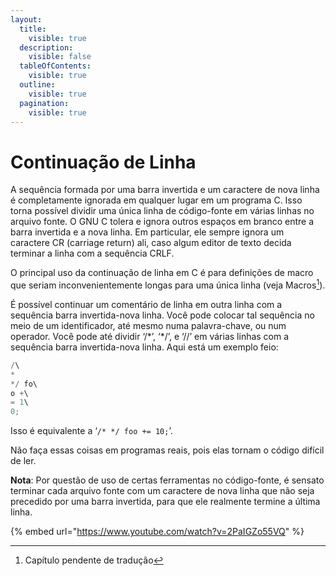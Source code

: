 ```yaml
---
layout:
  title:
    visible: true
  description:
    visible: false
  tableOfContents:
    visible: true
  outline:
    visible: true
  pagination:
    visible: true
---
```


# Continuação de Linha

A sequência formada por uma barra invertida e um caractere de nova linha é completamente ignorada em qualquer lugar em um programa C. Isso torna possível dividir uma única linha de código-fonte em várias linhas no arquivo fonte. O GNU C tolera e ignora outros espaços em branco entre a barra invertida e a nova linha. Em particular, ele sempre ignora um caractere CR (carriage return) ali, caso algum editor de texto decida terminar a linha com a sequência CRLF.

O principal uso da continuação de linha em C é para definições de macro que seriam inconvenientemente longas para uma única linha (veja Macros[^1]).

É possível continuar um comentário de linha em outra linha com a sequência barra invertida-nova linha. Você pode colocar tal sequência no meio de um identificador, até mesmo numa palavra-chave, ou num operador. Você pode até dividir ‘/\*’, ‘\*/’, e ‘//’ em várias linhas com a sequência barra invertida-nova linha. Aqui está um exemplo feio:

```c
/\
*
*/ fo\
o +\
= 1\
0;
```

Isso é equivalente a ‘`/* */ foo += 10;`’.

Não faça essas coisas em programas reais, pois elas tornam o código difícil de ler.

**Nota**: Por questão de uso de certas ferramentas no código-fonte, é sensato terminar cada arquivo fonte com um caractere de nova linha que não seja precedido por uma barra invertida, para que ele realmente termine a última linha.

{% embed url="https://www.youtube.com/watch?v=2PaIGZo55VQ" %}



[^1]: Capítulo pendente de tradução
